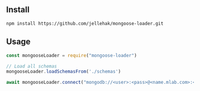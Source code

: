 Install
---

    npm install https://github.com/jellehak/mongoose-loader.git

Usage
---
```js
const mongooseLoader = require("mongoose-loader")

// Load all schemas
mongooseLoader.loadSchemasFrom('./schemas')

await mongooseLoader.connect("mongodb://<user>:<pass>@<name.mlab.com>:<port>/<dbname>")
```
